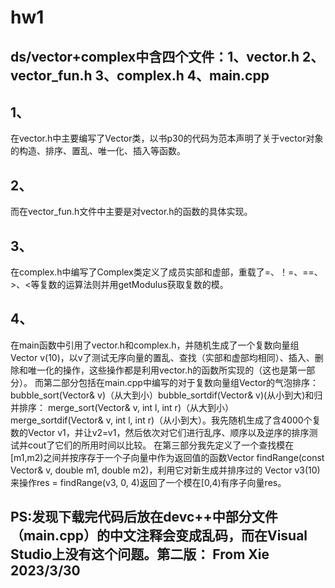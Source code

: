 # hw1
## ds/vector+complex中含四个文件：1、vector.h 2、vector_fun.h 3、complex.h 4、main.cpp
## 1、  
在vector.h中主要编写了Vector类，以书p30的代码为范本声明了关于vector对象的构造、排序、置乱、唯一化、插入等函数。
## 2、  
而在vector_fun.h文件中主要是对vector.h的函数的具体实现。
## 3、  
在complex.h中编写了Complex类定义了成员实部和虚部，重载了=、！=、==、>、<等复数的运算法则并用getModulus获取复数的模。
## 4、  
在main函数中引用了vector.h和complex.h，并随机生成了一个复数向量组Vector v(10)，以v了测试无序向量的置乱、查找（实部和虚部均相同）、插入、删除和唯一化的操作，这些操作都是利用vector.h的函数所实现的（这也是第一部分）。 而第二部分包括在main.cpp中编写的对于复数向量组Vector的气泡排序：bubble_sort(Vector& v)（从大到小）bubble_sortdif(Vector& v)(从小到大)和归并排序： merge_sort(Vector& v, int l, int r)（从大到小） merge_sortdif(Vector& v, int l, int r)（从小到大）。我先随机生成了含4000个复数的Vector v1，并让v2=v1，然后依次对它们进行乱序、顺序以及逆序的排序测试并cout了它们的所用时间以比较。 在第三部分我先定义了一个查找模在[m1,m2)之间并按序存于一个子向量中作为返回值的函数Vector findRange(const Vector& v, double m1, double m2)，利用它对新生成并排序过的 Vector v3(10)来操作res = findRange(v3, 0, 4)返回了一个模在[0,4)有序子向量res。
## PS:发现下载完代码后放在devc++中部分文件（main.cpp）的中文注释会变成乱码，而在Visual Studio上没有这个问题。第二版： From Xie 2023/3/30
